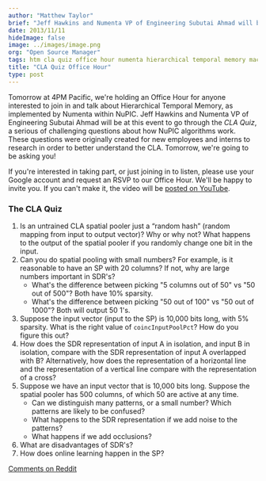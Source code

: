```yaml
---
author: "Matthew Taylor"
brief: "Jeff Hawkins and Numenta VP of Engineering Subutai Ahmad will be at this event to go through the CLA Quiz, a serious of challenging questions about how NuPIC algorithms work"
date: 2013/11/11
hideImage: false
image: ../images/image.png
org: "Open Source Manager"
tags: htm cla quiz office hour numenta hierarchical temporal memory machine intelligence ai
title: "CLA Quiz Office Hour"
type: post
---
```


Tomorrow at 4PM Pacific, we're holding an Office Hour for anyone interested to
join in and talk about
Hierarchical Temporal Memory,
as implemented by Numenta within NuPIC. Jeff Hawkins and Numenta VP of
Engineering Subutai Ahmad will be at this event to go through the _CLA Quiz_, a
serious of challenging questions about how NuPIC algorithms work. These
questions were originally created for new employees and interns to research in
order to better understand the CLA. Tomorrow, we're going to be asking you!

If you're interested in taking part, or just joining in to listen, please use
your Google account and request an RSVP to our Office Hour. We'll be happy to
invite you. If you can't make it, the video will be
[posted on YouTube](http://www.youtube.com/watch?v=rSpYyUN4iP0).


### The CLA Quiz

1. Is an untrained CLA spatial pooler just a “random hash” (random mapping from
  input to output vector)?  Why or why not? What happens to the output of the
  spatial pooler if you randomly change one bit in the input.
1. Can you do spatial pooling with small numbers?  For example, is it reasonable
  to have an SP with 20 columns? If not, why are large numbers important in
  SDR's?
    * What's the difference between picking "5 columns out of 50" vs
      "50 out of 500"?  Both have 10% sparsity.
    * What's the difference between picking "50 out of 100" vs
      "50 out of 1000"? Both will output 50 1's.
1. Suppose the input vector (input to the SP) is 10,000 bits long, with 5%
  sparsity. What is the right value of `coincInputPoolPct`? How do you figure
  this out?
1. How does the SDR representation of input A in isolation, and input B in
  isolation, compare with the SDR representation of input A overlapped with B?
  Alternatively, how does the representation of a horizontal line and the
  representation of a vertical line compare with the representation of a cross?
1. Suppose we have an input vector that is 10,000 bits long.  Suppose the
  spatial pooler has 500 columns, of which 50 are active at any time.
    * Can we distinguish many patterns, or a small number? Which patterns
      are likely to be confused?
    * What happens to the SDR representation if we add noise to the
      patterns?
    * What happens if we add occlusions?
1. What are disadvantages of SDR's?
1. How does online learning happen in the SP?


[Comments on Reddit](http://www.reddit.com/r/MachineLearning/comments/1qdu8i/cla_quiz_office_hour/)
